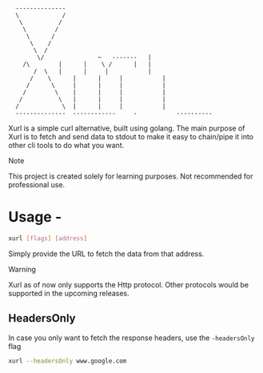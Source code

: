 ```text
  --------------
  \            /
   \          /
    \        /
     \      /
      \    /
       \  /
        \/		         ~   -------   |
	/\        |	     |	  \ / 	   |   |
       /  \	  |	     |	   |	       |
      /	   \	  |	     |	   |	       |
     /	    \	  |	     |	   |	       |
    /        \	  |	     |	   |	       |
   /	      \	  |	     |     |	       |
  /  	       \  |	     |     |	       |
  --------------  ------------	   -           ----------
```

Xurl is a simple curl alternative, built using golang. The main purpose of Xurl is to fetch and send data to stdout to make it easy to chain/pipe it into other cli tools to do what you want.

> [!note]
>  This project is created solely for learning purposes. Not recommended for professional use.


# Usage - 

```bash
xurl [flags] [address]
```

Simply provide the URL to fetch the data from that address. 

> [!warning]
>  Xurl as of now only supports the Http protocol. Other protocols would be supported in the upcoming releases.

## HeadersOnly
In case you only want to fetch the response headers, use the `-headersOnly` flag
```bash
xurl --headersOnly www.google.com
```
